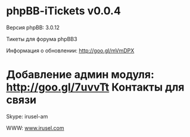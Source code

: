 phpBB-iTickets v0.0.4
==============

Версия phpBB: 3.0.12

Тикеты для форума phpBB3

Информация о обновлении: http://goo.gl/mVmDPX

Добавление админ модуля: http://goo.gl/7uvvTt
Контакты для связи
==============
Skype: irusel-am

WWW: www.irusel.com

